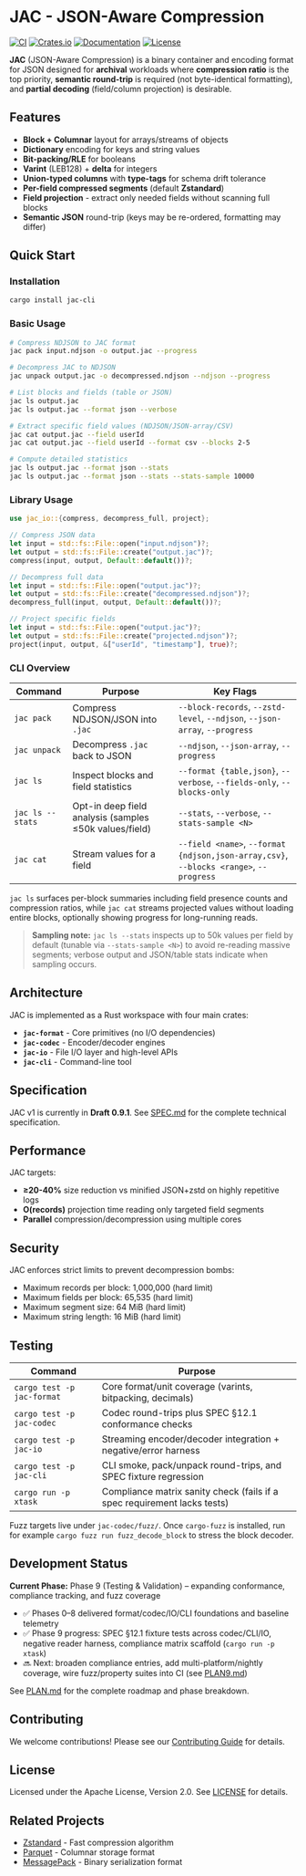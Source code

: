 # JAC - JSON-Aware Compression

[![CI](https://github.com/jac-rs/jac/workflows/CI/badge.svg)](https://github.com/jac-rs/jac/actions)
[![Crates.io](https://img.shields.io/crates/v/jac.svg)](https://crates.io/crates/jac)
[![Documentation](https://docs.rs/jac/badge.svg)](https://docs.rs/jac)
[![License](https://img.shields.io/badge/license-Apache--2.0-blue.svg)](https://github.com/jac-rs/jac/blob/main/LICENSE)

**JAC** (JSON-Aware Compression) is a binary container and encoding format for JSON designed for **archival** workloads where **compression ratio** is the top priority, **semantic round-trip** is required (not byte-identical formatting), and **partial decoding** (field/column projection) is desirable.

## Features

- **Block + Columnar** layout for arrays/streams of objects
- **Dictionary** encoding for keys and string values
- **Bit-packing/RLE** for booleans
- **Varint** (LEB128) + **delta** for integers
- **Union-typed columns** with **type-tags** for schema drift tolerance
- **Per-field compressed segments** (default **Zstandard**)
- **Field projection** - extract only needed fields without scanning full blocks
- **Semantic JSON** round-trip (keys may be re-ordered, formatting may differ)

## Quick Start

### Installation

```bash
cargo install jac-cli
```

### Basic Usage

```bash
# Compress NDJSON to JAC format
jac pack input.ndjson -o output.jac --progress

# Decompress JAC to NDJSON
jac unpack output.jac -o decompressed.ndjson --ndjson --progress

# List blocks and fields (table or JSON)
jac ls output.jac
jac ls output.jac --format json --verbose

# Extract specific field values (NDJSON/JSON-array/CSV)
jac cat output.jac --field userId
jac cat output.jac --field userId --format csv --blocks 2-5

# Compute detailed statistics
jac ls output.jac --format json --stats
jac ls output.jac --format json --stats --stats-sample 10000
```

### Library Usage

```rust
use jac_io::{compress, decompress_full, project};

// Compress JSON data
let input = std::fs::File::open("input.ndjson")?;
let output = std::fs::File::create("output.jac")?;
compress(input, output, Default::default())?;

// Decompress full data
let input = std::fs::File::open("output.jac")?;
let output = std::fs::File::create("decompressed.ndjson")?;
decompress_full(input, output, Default::default())?;

// Project specific fields
let input = std::fs::File::open("output.jac")?;
let output = std::fs::File::create("projected.ndjson")?;
project(input, output, &["userId", "timestamp"], true)?;
```

### CLI Overview

| Command | Purpose | Key Flags |
|---------|---------|-----------|
| `jac pack` | Compress NDJSON/JSON into `.jac` | `--block-records`, `--zstd-level`, `--ndjson`, `--json-array`, `--progress` |
| `jac unpack` | Decompress `.jac` back to JSON | `--ndjson`, `--json-array`, `--progress` |
| `jac ls` | Inspect blocks and field statistics | `--format {table,json}`, `--verbose`, `--fields-only`, `--blocks-only` |
| `jac ls --stats` | Opt-in deep field analysis (samples ≤50k values/field) | `--stats`, `--verbose`, `--stats-sample <N>` |
| `jac cat` | Stream values for a field | `--field <name>`, `--format {ndjson,json-array,csv}`, `--blocks <range>`, `--progress` |

`jac ls` surfaces per-block summaries including field presence counts and compression ratios, while `jac cat` streams projected values without loading entire blocks, optionally showing progress for long-running reads.

> **Sampling note:** `jac ls --stats` inspects up to 50k values per field by default (tunable via `--stats-sample <N>`) to avoid re-reading massive segments; verbose output and JSON/table stats indicate when sampling occurs.

## Architecture

JAC is implemented as a Rust workspace with four main crates:

- **`jac-format`** - Core primitives (no I/O dependencies)
- **`jac-codec`** - Encoder/decoder engines
- **`jac-io`** - File I/O layer and high-level APIs
- **`jac-cli`** - Command-line tool

## Specification

JAC v1 is currently in **Draft 0.9.1**. See [SPEC.md](SPEC.md) for the complete technical specification.

## Performance

JAC targets:
- **≥20-40%** size reduction vs minified JSON+zstd on highly repetitive logs
- **O(records)** projection time reading only targeted field segments
- **Parallel** compression/decompression using multiple cores

## Security

JAC enforces strict limits to prevent decompression bombs:
- Maximum records per block: 1,000,000 (hard limit)
- Maximum fields per block: 65,535 (hard limit)
- Maximum segment size: 64 MiB (hard limit)
- Maximum string length: 16 MiB (hard limit)

## Testing

| Command | Purpose |
|---------|---------|
| `cargo test -p jac-format` | Core format/unit coverage (varints, bitpacking, decimals) |
| `cargo test -p jac-codec` | Codec round-trips plus SPEC §12.1 conformance checks |
| `cargo test -p jac-io` | Streaming encoder/decoder integration + negative/error harness |
| `cargo test -p jac-cli` | CLI smoke, pack/unpack round-trips, and SPEC fixture regression |
| `cargo run -p xtask` | Compliance matrix sanity check (fails if a spec requirement lacks tests) |

Fuzz targets live under `jac-codec/fuzz/`. Once `cargo-fuzz` is installed, run for example `cargo fuzz run fuzz_decode_block` to stress the block decoder.

## Development Status

**Current Phase:** Phase 9 (Testing & Validation) – expanding conformance, compliance tracking, and fuzz coverage

- ✅ Phases 0–8 delivered format/codec/IO/CLI foundations and baseline telemetry
- ✅ Phase 9 progress: SPEC §12.1 fixture tests across codec/CLI/IO, negative reader harness, compliance matrix scaffold (`cargo run -p xtask`)
- 🔜 Next: broaden compliance entries, add multi-platform/nightly coverage, wire fuzz/property suites into CI (see [PLAN9.md](PLAN9.md))

See [PLAN.md](PLAN.md) for the complete roadmap and phase breakdown.

## Contributing

We welcome contributions! Please see our [Contributing Guide](CONTRIBUTING.md) for details.

## License

Licensed under the Apache License, Version 2.0. See [LICENSE](LICENSE) for details.

## Related Projects

- [Zstandard](https://github.com/facebook/zstd) - Fast compression algorithm
- [Parquet](https://parquet.apache.org/) - Columnar storage format
- [MessagePack](https://msgpack.org/) - Binary serialization format
